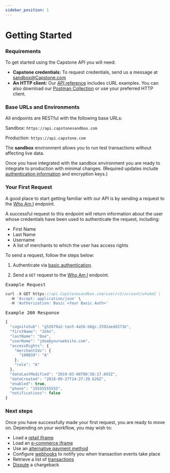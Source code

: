 ```yaml
---
sidebar_position: 1
---
```


# Getting Started
### Requirements

To get started using the Capstone API you will need:
- **Capstone credentials:** To request credentials, send us a message at sandbox@Capstone.com
- **An HTTP client:** Our [API reference](/api) includes cURL examples.
  You can also download our [Postman Collection](https://app.getpostman.com)
  or use your preferred HTTP client.

### Base URLs and Environments

All endpoints are RESTful with the following base URLs:

Sandbox: `https://api.capstonesandbox.com`

Production: `https://api.capstone.com`

The **sandbox** environment allows you to run test transactions without affecting live data.

Once you have integrated with the sandbox environment you are ready to integrate to production with minimal changes.
(Required updates include [authentication information](#basic-authentication) and encryption keys.)


### Your First Request

A good place to start getting familiar with our API is by sending a request to the [Who Am I](#who-am-i) endpoint.

A successful request to this endpoint will return information about the user whose credentials have been used to authenticate the request,
including:
- First Name
- Last Name
- Username
- A list of merchants to which the user has access rights

To send a request, follow the steps below:

1. Authenticate via [basic authentication](#basic-authentication).

2. Send a `GET` request to the [Who Am I](#who-am-i) endpoint.

<pre class="code-header example-request">Example Request</pre>
```javascript
curl -X GET https://api.Capstonesandbox.com/user/v3/account/whoAmI \
  -H 'Accept: application/json' \
  -H 'Authorization: Basic <Your Basic Auth>'
```

<pre class="code-header example-response">Example 200 Response</pre>
```javascript
{
  "cognitoSub": "g52679a2-tan5-4a56-b6gc-2592aedd373e",
  "firstName": "John",
  "lastName": "Doe",
  "userName": "jdoe@yourwebsite.com",
  "accessRights": {
    "merchantIds": {
      "100039": "A"
    },
    "role": "A"
  },
  "dateLastModified": "2019-03-08T00:58:27.893Z",
  "dateCreated": "2018-09-27T14:27:39.626Z",
  "enabled": true,
  "phone": "15555555555",
  "notifications": false
}
```

### Next steps

Once you have successfully made your first request, you are ready to move on.
Depending on your workflow, you may wish to:
- Load a [retail iframe](#retail-header)
- Load an [e-commerce iframe](#e-commerce-header)
- Use an [alternative payment method](#alternative-payment-methods-header)
- Configure [webhooks](#webhooks) to notify you when transaction events take place
- Retrieve a list of [transactions](#transactions)
- [Dispute](#dispute-chargeback) a chargeback
